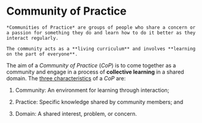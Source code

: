 # Community of Practice

```admonish info
*Communities of Practice* are groups of people who share a concern or a passion for something they do and learn how to do it better as they interact regularly.

The community acts as a **living curriculum** and involves **learning on the part of everyone**.
```

The aim of a *Community of Practice* (*CoP*) is to come together as a community and engage in a process of **collective learning** in a shared domain.
The [three characteristics](https://www.communityofpractice.ca/background/what-is-a-community-of-practice/) of a *CoP* are:

1. Community: An environment for learning through interaction;

2. Practice: Specific knowledge shared by community members; and

3. Domain: A shared interest, problem, or concern.

